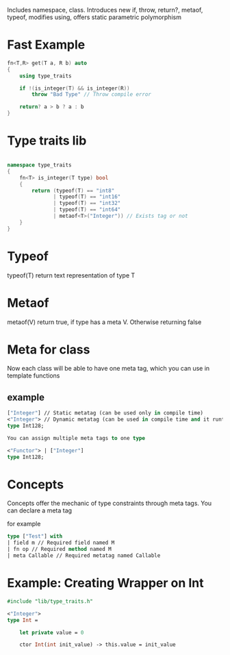 
Includes namespace, class. Introduces new if, throw, return?, metaof, typeof, modifies using, offers static parametric polymorphism

# Fast Example
```cpp
fn<T,R> get(T a, R b) auto
{
    using type_traits

    if !(is_integer(T) && is_integer(R))
        throw "Bad Type" // Throw compile error

    return? a > b ? a : b 
}
```

# Type traits lib

```cpp

namespace type_traits
{
    fn<T> is_integer(T type) bool
    {
        return (typeof(T) == "int8"
               | typeof(T) == "int16"
               | typeof(T) == "int32"
               | typeof(T) == "int64"
               | metaof<T>("Integer")) // Exists tag or not
    }
}
```

# Typeof

typeof(T) return text representation of type T

# Metaof

metaof<T>(V) return true, if type has a meta V. Otherwise returning false

# Meta for class

Now each class will be able to have one meta tag, which you can use in template functions

## example

```ocaml
["Integer"] // Static metatag (can be used only in compile time)
<"Integer"> // Dynamic metatag (can be used in compile time and it runtime)
type Int128;

You can assign multiple meta tags to one type

<"Functor"> | ["Integer"]
type Int128;
```

# Concepts

Concepts offer the mechanic of type constraints through meta tags. You can declare a meta tag

for example

```ocaml
type ["Test"] with
| field m // Required field named M
| fn op // Required method named M
| meta Callable // Required metatag named Callable

```

# Example: Creating Wrapper on Int

```ocaml
#include "lib/type_traits.h"

<"Integer">
type Int =

    let private value = 0

    ctor Int(int init_value) -> this.value = init_value
```